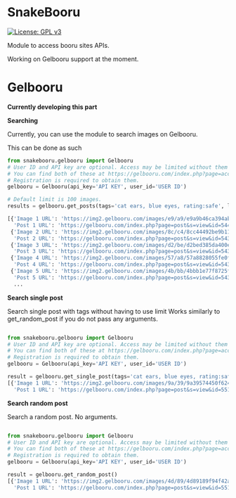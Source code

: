 # SnakeBooru
[![License: GPL v3](https://img.shields.io/badge/License-GPL%20v3-blue.svg)](http://www.gnu.org/licenses/gpl-3.0)

Module to access booru sites APIs.

Working on Gelbooru support at the moment.

# Gelbooru

**Currently developing this part**

**Searching**

Currently, you can use the module to search images on Gelbooru.

This can be done as such
```python
from snakebooru.gelbooru import Gelbooru
# User ID and API key are optional. Access may be limited without them
# You can find both of these at https://gelbooru.com/index.php?page=account&s=home in Options
# Registration is required to obtain them. 
gelbooru = Gelbooru(api_key='API KEY', user_id='USER ID')

# Default limit is 100 images. 
results = gelbooru.get_posts(tags='cat ears, blue eyes, rating:safe', limit=5)

[{'Image 1 URL': 'https://img2.gelbooru.com/images/e9/a9/e9a9b46ca394abd8143ca766fa813852.png',
  'Post 1 URL': 'https://gelbooru.com/index.php?page=post&s=view&id=5440322'},
 {'Image 2 URL': 'https://img2.gelbooru.com/images/8c/c4/8cc44492be9b110e8110a7b75323f7f5.jpg',
  'Post 2 URL': 'https://gelbooru.com/index.php?page=post&s=view&id=5439959'},
 {'Image 3 URL': 'https://img2.gelbooru.com/images/d2/be/d2bed385da400e54baa37a394aae4531.png',
  'Post 3 URL': 'https://gelbooru.com/index.php?page=post&s=view&id=5439457'},
 {'Image 4 URL': 'https://img2.gelbooru.com/images/57/a8/57a8828055fe0f5dbdadc46f20fcc6fb.jpg',
  'Post 4 URL': 'https://gelbooru.com/index.php?page=post&s=view&id=5439388'},
 {'Image 5 URL': 'https://img2.gelbooru.com/images/4b/bb/4bbb1e77f8725f3664433836dec6a983.png',
  'Post 5 URL': 'https://gelbooru.com/index.php?page=post&s=view&id=5438978'},
  ...
```

**Search single post**

Search single post with tags without having to use limit
Works similarly to get_random_post if you do not pass any arguments.

```python

from snakebooru.gelbooru import Gelbooru
# User ID and API key are optional. Access may be limited without them
# You can find both of these at https://gelbooru.com/index.php?page=account&s=home in Options
# Registration is required to obtain them. 
gelbooru = Gelbooru(api_key='API KEY', user_id='USER ID')

result = gelbooru.get_single_post(tags='cat ears, blue eyes, rating:safe')
[{'Image 1 URL': 'https://img2.gelbooru.com/images/9a/39/9a39574450f624d137411f274dff50dc.jpg',
  'Post 1 URL': 'https://gelbooru.com/index.php?page=post&s=view&id=5518121'}]

```

**Search random post**

Search a random post. No arguments.

```python

from snakebooru.gelbooru import Gelbooru
# User ID and API key are optional. Access may be limited without them
# You can find both of these at https://gelbooru.com/index.php?page=account&s=home in Options
# Registration is required to obtain them. 
gelbooru = Gelbooru(api_key='API KEY', user_id='USER ID')

result = gelbooru.get_random_post()
[{'Image 1 URL': 'https://img2.gelbooru.com/images/4d/89/4d89189f94f42accc798ef38485c0e73.jpg',
  'Post 1 URL': 'https://gelbooru.com/index.php?page=post&s=view&id=5519568'}]

```


